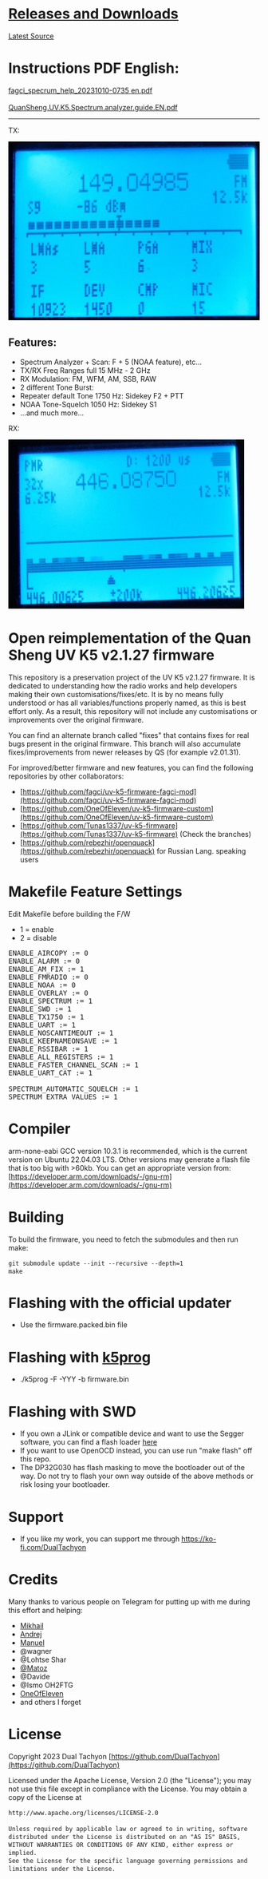 # [Releases and Downloads](https://github.com/RE3CON/uv-k5-firmware-fagci-mod/releases)<br/>
[Latest Source](https://github.com/RE3CON/uv-k5-firmware-fagci-mod/archive/refs/heads/main.zip)

# Instructions PDF English:
[fagci_specrum_help_20231010-0735 en.pdf](http://quansheng.v6.navy/docs/fagci_specrum_help_20231010-0735%20en.pdf)
<br/><br/>
[QuanSheng.UV.K5.Spectrum.analyzer.guide.EN.pdf](http://quansheng.v6.navy/docs/QuanSheng.UV.K5.Spectrum.analyzer.guide.EN.pdf) 
<hr/>

TX:

<a href="/docs/img/display6.jpg"><img src="/docs/img/display6m.jpg" /></a>

## Features:
- Spectrum Analyzer + Scan: F + 5 (NOAA feature), etc...
- TX/RX Freq Ranges full 15 MHz - 2 GHz
- RX Modulation:
FM, WFM, AM, SSB, RAW
- 2 different Tone Burst:
- Repeater default Tone 1750 Hz: Sidekey F2 + PTT
- NOAA Tone-Squelch 1050 Hz: Sidekey S1
- ...and much more...

RX:

<a href="/docs/img/display3.jpg"><img src="/docs/img/display3m.jpg" /></a>

# Open reimplementation of the Quan Sheng UV K5 v2.1.27 firmware

This repository is a preservation project of the UV K5 v2.1.27 firmware.
It is dedicated to understanding how the radio works and help developers making their own customisations/fixes/etc.
It is by no means fully understood or has all variables/functions properly named, as this is best effort only.
As a result, this repository will not include any customisations or improvements over the original firmware.

You can find an alternate branch called "fixes" that contains fixes for real bugs present in the original firmware.
This branch will also accumulate fixes/improvements from newer releases by QS (for example v2.01.31).

For improved/better firmware and new features, you can find the following repositories by other collaborators:

* [https://github.com/fagci/uv-k5-firmware-fagci-mod](https://github.com/fagci/uv-k5-firmware-fagci-mod)
* [https://github.com/OneOfEleven/uv-k5-firmware-custom](https://github.com/OneOfEleven/uv-k5-firmware-custom)
* [https://github.com/Tunas1337/uv-k5-firmware](https://github.com/Tunas1337/uv-k5-firmware) (Check the branches)
* [https://github.com/rebezhir/openquack](https://github.com/rebezhir/openquack) for Russian Lang. speaking users

# Makefile Feature Settings
Edit Makefile before building the F/W

- 1 = enable
- 2 = disable
<pre>
ENABLE_AIRCOPY := 0
ENABLE_ALARM := 0
ENABLE_AM_FIX := 1
ENABLE_FMRADIO := 0
ENABLE_NOAA := 0
ENABLE_OVERLAY := 0
ENABLE_SPECTRUM := 1
ENABLE_SWD := 1
ENABLE_TX1750 := 1
ENABLE_UART := 1
ENABLE_NOSCANTIMEOUT := 1
ENABLE_KEEPNAMEONSAVE := 1
ENABLE_RSSIBAR := 1
ENABLE_ALL_REGISTERS := 1
ENABLE_FASTER_CHANNEL_SCAN := 1
ENABLE_UART_CAT := 1

SPECTRUM_AUTOMATIC_SQUELCH := 1
SPECTRUM_EXTRA_VALUES := 1
</pre>

# Compiler

arm-none-eabi GCC version 10.3.1 is recommended, which is the current version on Ubuntu 22.04.03 LTS.
Other versions may generate a flash file that is too big with >60kb.
You can get an appropriate version from: [https://developer.arm.com/downloads/-/gnu-rm](https://developer.arm.com/downloads/-/gnu-rm)

# Building

To build the firmware, you need to fetch the submodules and then run make:
```
git submodule update --init --recursive --depth=1
make
```

# Flashing with the official updater

* Use the firmware.packed.bin file

# Flashing with [k5prog](https://github.com/piotr022/k5prog)

* ./k5prog -F -YYY -b firmware.bin

# Flashing with SWD

* If you own a JLink or compatible device and want to use the Segger software, you can find a flash loader [here](https://github.com/DualTachyon/dp32g030-flash-loader)
* If you want to use OpenOCD instead, you can use run "make flash" off this repo.
* The DP32G030 has flash masking to move the bootloader out of the way. Do not try to flash your own way outside of the above methods or risk losing your bootloader.

# Support

* If you like my work, you can support me through https://ko-fi.com/DualTachyon

# Credits

Many thanks to various people on Telegram for putting up with me during this effort and helping:

* [Mikhail](https://github.com/fagci/)
* [Andrej](https://github.com/Tunas1337)
* [Manuel](https://github.com/manujedi)
* @wagner
* @Lohtse Shar
* [@Matoz](https://github.com/spm81)
* @Davide
* @Ismo OH2FTG
* [OneOfEleven](https://github.com/OneOfEleven)
* and others I forget

# License

Copyright 2023 Dual Tachyon
[https://github.com/DualTachyon](https://github.com/DualTachyon)

Licensed under the Apache License, Version 2.0 (the "License");
you may not use this file except in compliance with the License.
You may obtain a copy of the License at

    http://www.apache.org/licenses/LICENSE-2.0

    Unless required by applicable law or agreed to in writing, software
    distributed under the License is distributed on an "AS IS" BASIS,
    WITHOUT WARRANTIES OR CONDITIONS OF ANY KIND, either express or implied.
    See the License for the specific language governing permissions and
    limitations under the License.

